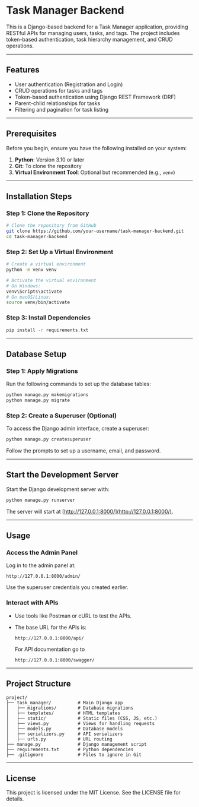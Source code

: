 
# Task Manager Backend

This is a Django-based backend for a Task Manager application, providing RESTful APIs for managing users, tasks, and tags. The project includes token-based authentication, task hierarchy management, and CRUD operations.

---

## Features

- User authentication (Registration and Login)
- CRUD operations for tasks and tags
- Token-based authentication using Django REST Framework (DRF)
- Parent-child relationships for tasks
- Filtering and pagination for task listing

---

## Prerequisites

Before you begin, ensure you have the following installed on your system:

1. **Python**: Version 3.10 or later
2. **Git**: To clone the repository
3. **Virtual Environment Tool**: Optional but recommended (e.g., `venv`)

---

## Installation Steps

### Step 1: Clone the Repository

```bash
# Clone the repository from GitHub
git clone https://github.com/your-username/task-manager-backend.git
cd task-manager-backend
```

### Step 2: Set Up a Virtual Environment

```bash
# Create a virtual environment
python -m venv venv

# Activate the virtual environment
# On Windows:
venv\Scripts\activate
# On macOS/Linux:
source venv/bin/activate
```

### Step 3: Install Dependencies

```bash
pip install -r requirements.txt
```

---

## Database Setup

### Step 1: Apply Migrations

Run the following commands to set up the database tables:

```bash
python manage.py makemigrations
python manage.py migrate
```

### Step 2: Create a Superuser (Optional)

To access the Django admin interface, create a superuser:

```bash
python manage.py createsuperuser
```

Follow the prompts to set up a username, email, and password.

---

## Start the Development Server

Start the Django development server with:

```bash
python manage.py runserver
```

The server will start at [http://127.0.0.1:8000/](http://127.0.0.1:8000/).

---

## Usage

### Access the Admin Panel

Log in to the admin panel at:
```
http://127.0.0.1:8000/admin/
```

Use the superuser credentials you created earlier.

### Interact with APIs

- Use tools like Postman or cURL to test the APIs.
- The base URL for the APIs is:
  ```
  http://127.0.0.1:8000/api/
  ```

  For API documentation go to
  ```
  http://127.0.0.1:8000/swagger/
  ```

---

## Project Structure

```
project/
├── task_manager/          # Main Django app
│   ├── migrations/        # Database migrations
│   ├── templates/         # HTML templates
│   ├── static/            # Static files (CSS, JS, etc.)
│   ├── views.py           # Views for handling requests
│   ├── models.py          # Database models
│   ├── serializers.py     # API serializers
│   ├── urls.py            # URL routing
├── manage.py              # Django management script
├── requirements.txt       # Python dependencies
├── .gitignore             # Files to ignore in Git
```

---

## License

This project is licensed under the MIT License. See the LICENSE file for details.

